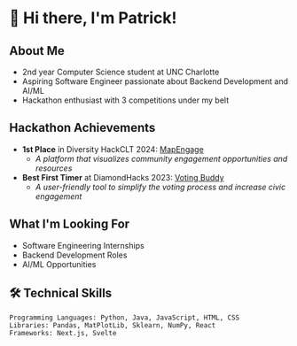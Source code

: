 # 👋 Hi there, I'm Patrick!

## About Me
- 2nd year Computer Science student at UNC Charlotte
- Aspiring Software Engineer passionate about Backend Development and AI/ML
- Hackathon enthusiast with 3 competitions under my belt

## Hackathon Achievements
- **1st Place** in Diversity HackCLT 2024: [MapEngage](https://github.com/mapengage/map-engage)
  - *A platform that visualizes community engagement opportunities and resources*
- **Best First Timer** at DiamondHacks 2023: [Voting Buddy](https://github.com/SquidCooki2/DiamondHacks2023)
  - *A user-friendly tool to simplify the voting process and increase civic engagement*

## What I'm Looking For
- Software Engineering Internships
- Backend Development Roles
- AI/ML Opportunities

## 🛠️ Technical Skills
```
Programming Languages: Python, Java, JavaScript, HTML, CSS
Libraries: Pandas, MatPlotLib, Sklearn, NumPy, React
Frameworks: Next.js, Svelte
```
